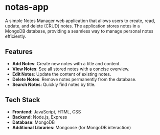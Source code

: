 # notas-app

A simple Notes Manager web application that allows users to create, read, update, and delete (CRUD) notes. The application stores notes in a MongoDB database, providing a seamless way to manage personal notes efficiently.

## Features

- **Add Notes**: Create new notes with a title and content.
- **View Notes**: See all stored notes with a concise overview.
- **Edit Notes**: Update the content of existing notes.
- **Delete Notes**: Remove notes permanently from the database.
- **Search Notes**: Quickly find notes by title.

## Tech Stack

- **Frontend**: JavaScript, HTML, CSS
- **Backend**: Node.js, Express
- **Database**: MongoDB
- **Additional Libraries**: Mongoose (for MongoDB interaction)
